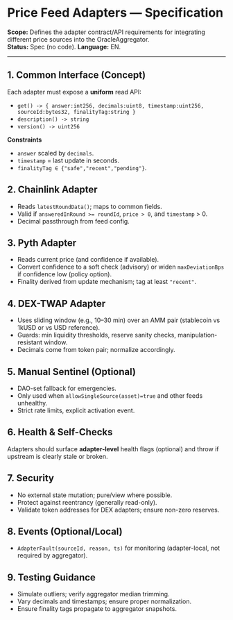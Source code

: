 # Price Feed Adapters — Specification

**Scope:** Defines the adapter contract/API requirements for integrating different price sources into the OracleAggregator.  
**Status:** Spec (no code). **Language:** EN.

---

## 1. Common Interface (Concept)
Each adapter must expose a **uniform** read API:

- `get() -> { answer:int256, decimals:uint8, timestamp:uint256, sourceId:bytes32, finalityTag:string }`
- `description() -> string`
- `version() -> uint256`

**Constraints**
- `answer` scaled by `decimals`.
- `timestamp` = last update in seconds.
- `finalityTag ∈ {"safe","recent","pending"}`.

## 2. Chainlink Adapter
- Reads `latestRoundData()`; maps to common fields.
- Valid if `answeredInRound >= roundId`, `price > 0`, and `timestamp` > 0.
- Decimal passthrough from feed config.

## 3. Pyth Adapter
- Reads current price (and confidence if available).
- Convert confidence to a soft check (advisory) or widen `maxDeviationBps` if confidence low (policy option).
- Finality derived from update mechanism; tag at least `"recent"`.

## 4. DEX-TWAP Adapter
- Uses sliding window (e.g., 10–30 min) over an AMM pair (stablecoin vs 1kUSD or vs USD reference).
- Guards: min liquidity thresholds, reserve sanity checks, manipulation-resistant window.
- Decimals come from token pair; normalize accordingly.

## 5. Manual Sentinel (Optional)
- DAO-set fallback for emergencies.
- Only used when `allowSingleSource(asset)=true` and other feeds unhealthy.
- Strict rate limits, explicit activation event.

## 6. Health & Self-Checks
Adapters should surface **adapter-level** health flags (optional) and throw if upstream is clearly stale or broken.

## 7. Security
- No external state mutation; pure/view where possible.
- Protect against reentrancy (generally read-only).
- Validate token addresses for DEX adapters; ensure non-zero reserves.

## 8. Events (Optional/Local)
- `AdapterFault(sourceId, reason, ts)` for monitoring (adapter-local, not required by aggregator).

## 9. Testing Guidance
- Simulate outliers; verify aggregator median trimming.
- Vary decimals and timestamps; ensure proper normalization.
- Ensure finality tags propagate to aggregator snapshots.
